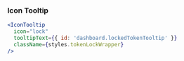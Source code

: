 
### Icon Tooltip

```jsx
<IconTooltip 
  icon="lock"
  tooltipText={{ id: 'dashboard.lockedTokenTooltip' }}
  className={styles.tokenLockWrapper}
/>
```